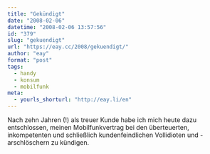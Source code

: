 ```yaml
---
title: "Gekündigt"
date: "2008-02-06"
datetime: "2008-02-06 13:57:56"
id: "379"
slug: "gekuendigt"
url: "https://eay.cc/2008/gekuendigt/"
author: "eay"
format: "post"
tags:
  - handy
  - konsum
  - mobilfunk
meta:
  - yourls_shorturl: "http://eay.li/en"
---
```


Nach zehn Jahren (!) als treuer Kunde habe ich mich heute dazu entschlossen, meinen Mobilfunkvertrag bei den überteuerten, inkompetenten und schließlich kundenfeindlichen Vollidioten und -arschlöschern zu kündigen.
